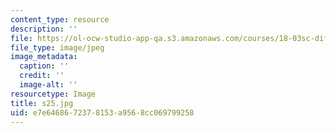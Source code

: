 ```yaml
---
content_type: resource
description: ''
file: https://ol-ocw-studio-app-qa.s3.amazonaws.com/courses/18-03sc-differential-equations-fall-2011/e7e6468672378153a9568cc069799258_s25.jpg
file_type: image/jpeg
image_metadata:
  caption: ''
  credit: ''
  image-alt: ''
resourcetype: Image
title: s25.jpg
uid: e7e64686-7237-8153-a956-8cc069799258
---
```

